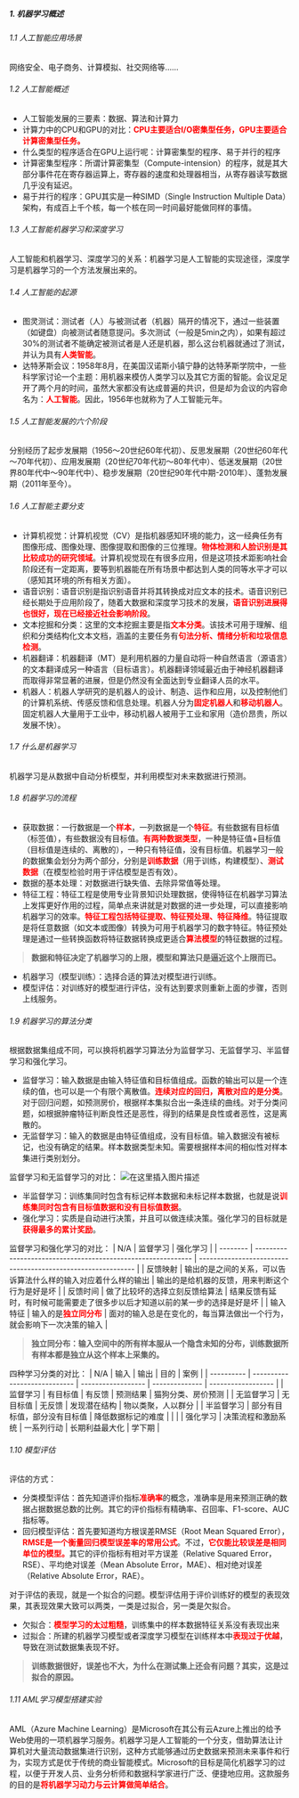 ##### 1. 机器学习概述
###### 1.1 人工智能应用场景
网络安全、电子商务、计算模拟、社交网络等……
###### 1.2 人工智能概述
- 人工智能发展的三要素：数据、算法和计算力
- 计算力中的CPU和GPU的对比：<font color="red">**CPU主要适合I/O密集型任务，GPU主要适合计算密集型任务。**</font>
- 什么类型的程序适合在GPU上运行呢：计算密集型的程序、易于并行的程序
- 计算密集型程序：所谓计算密集型（Compute-intension）的程序，就是其大部分事件花在寄存器运算上，寄存器的速度和处理器相当，从寄存器读写数据几乎没有延迟。
- 易于并行的程序：GPU其实是一种SIMD（Single Instruction Multiple Data）架构，有成百上千个核，每一个核在同一时间最好能做同样的事情。
###### 1.3 人工智能机器学习和深度学习
人工智能和机器学习、深度学习的关系：机器学习是人工智能的实现途径，深度学习是机器学习的一个方法发展出来的。
###### 1.4 人工智能的起源
- 图灵测试：测试者（人）与被测试者（机器）隔开的情况下，通过一些装置（如键盘）向被测试者随意提问。多次测试（一般是5min之内），如果有超过30%的测试者不能确定被测试者是人还是机器，那么这台机器就通过了测试，并认为具有<font color="red">**人类智能**</font>。
- 达特茅斯会议：1958年8月，在美国汉诺斯小镇宁静的达特茅斯学院中，一些科学家讨论一个主题：用机器来模仿人类学习以及其它方面的智能。会议足足开了两个月的时间，虽然大家都没有达成普遍的共识，但是却为会议的内容命名为：<font color="red">**人工智能**</font>。因此，1956年也就称为了人工智能元年。
###### 1.5 人工智能发展的六个阶段
分别经历了起步发展期（1956～20世纪60年代初）、反思发展期（20世纪60年代～70年代初）、应用发展期（20世纪70年代初～80年代中）、低迷发展期（20世界80年代中～90年代中）、稳步发展期（20世纪90年代中期-2010年）、蓬勃发展期（2011年至今）。
###### 1.6 人工智能主要分支
- 计算机视觉：计算机视觉（CV）是指机器感知环境的能力，这一经典任务有图像形成、图像处理、图像提取和图像的三位推理。<font color="red">**物体检测和人脸识别是其比较成功的研究领域**</font>。计算机视觉现在有很多应用，但是这项技术距影响社会阶段还有一定距离，要等到机器能在所有场景中都达到人类的同等水平才可以（感知其环境的所有相关方面）。
- 语音识别：语音识别是指识别语音并将其转换成对应文本的技术。语音识别已经长期处于应用阶段了，随着大数据和深度学习技术的发展，<font color="red">**语音识别进展得也很好，现在已经接近社会影响阶段**</font>。
- 文本挖掘和分类：这里的文本挖掘主要是指<font color="red">**文本分类**</font>。该技术可用于理解、组织和分类结构化文本文档，涵盖的主要任务有<font color="red">**句法分析、情绪分析和垃圾信息检测**</font>。
- 机器翻译：机器翻译（MT）是利用机器的力量自动将一种自然语言（源语言）的文本翻译成另一种语言（目标语言）。机器翻译领域最近由于神经机器翻译而取得非常显著的进展，但是仍然没有全面达到专业翻译人员的水平。
- 机器人：机器人学研究的是机器人的设计、制造、运作和应用，以及控制他们的计算机系统、传感反馈和信息处理。机器人分为<font color="red">**固定机器人**</font>和<font color="red">**移动机器人**</font>。固定机器人大量用于工业中，移动机器人被用于工业和家用（造价昂贵，所以发展不快）。

###### 1.7 什么是机器学习
机器学习是从数据中自动分析模型，并利用模型对未来数据进行预测。
###### 1.8 机器学习的流程
- 获取数据：一行数据是一个<font color="red">**样本**</font>，一列数据是一个<font color="red">**特征**</font>。有些数据有目标值（标签值），有些数据没有目标值。<font color="red">**有两种数据类型**</font>，一种是特征值+目标值（目标值是连续的、离散的），一种只有特征值，没有目标值。机器学习一般的数据集会划分为两个部分，分别是<font color="red">**训练数据**</font>（用于训练，构建模型）、<font color="red">**测试数据**</font>（在模型检验时用于评估模型是否有效）。
- 数据的基本处理：对数据进行缺失值、去除异常值等处理。
- 特征工程：特征工程是使用专业背景知识处理数据，使得特征在机器学习算法上发挥更好作用的过程，简单点来讲就是对数据的进一步处理，可以直接影响机器学习的效率。<font color="red">**特征工程包括特征提取、特征预处理、特征降维**</font>。特征提取是将任意数据（如文本或图像）转换为可用于机器学习的数字特征。特征预处理是通过一些转换函数将特征数据转换成更适合<font color="red">**算法模型**</font>的特征数据的过程。
>**数据和特征决定了机器学习的上限，模型和算法只是逼近这个上限而已。**
- 机器学习（模型训练）：选择合适的算法对模型进行训练。
- 模型评估：对训练好的模型进行评估，没有达到要求则重新上面的步骤，否则上线服务。
###### 1.9 机器学习的算法分类
根据数据集组成不同，可以换将机器学习算法分为监督学习、无监督学习、半监督学习和强化学习。
- 监督学习：输入数据是由输入特征值和目标值组成。函数的输出可以是一个连续的值，也可以是一个有限个离散值。<font color="red">**连续对应的回归，离散对应的是分类**</font>。对于回归问题，如预测房价，根据样本集拟合出一条连续的曲线。对于分类问题，如根据肿瘤特征判断良性还是恶性，得到的结果是良性或者恶性，这是离散的。
- 无监督学习：输入的数据是由特征值组成，没有目标值。输入数据没有被标记，也没有确定的结果。样本数据类型未知。需要根据样本间的相似性对样本集进行类别划分。

监督学习和无监督学习的对比：
![在这里插入图片描述](https://img-blog.csdnimg.cn/20200112142108538.png)

- 半监督学习：训练集同时包含有标记样本数据和未标记样本数据，也就是说<font color="red">**训练集同时包含有目标值数据和没有目标值数据**</font>。
- 强化学习：实质是自动进行决策，并且可以做连续决策。强化学习的目标就是<font color="red">**获得最多的累计奖励**</font>。

监督学习和强化学习的对比：
| N/A      | 监督学习                                                     | 强化学习                                                     |
| -------- | ------------------------------------------------------------ | ------------------------------------------------------------ |
| 反馈映射 | 输出的是之间的关系，可以告诉算法什么样的输入对应着什么样的输出 | 输出的是给机器的反馈，用来判断这个行为是好是坏               |
| 反馈时间 | 做了比较坏的选择立刻反馈给算法                               | 结果反馈有延时，有时候可能需要走了很多步以后才知道以前的某一步的选择是好是坏 |
| 输入特征 | 输入的是<font color="red">**独立同分布**</font>              | 面对的输入总是在变化的，每当算法做出一个行为，就会影响下一次决策的输入 |
>**独立同分布：输入空间中的所有样本服从一个隐含未知的分布，训练数据所有样本都是独立从这个样本上采集的。**

四种学习分类的对比：
| N/A        | 输入                         | 输出               | 目的           | 案例               |
| ---------- | ---------------------------- | ------------------ | -------------- | ------------------ |
| 监督学习   | 有目标值                     | 有反馈             | 预测结果       | 猫狗分类、房价预测 |
| 无监督学习 | 无目标值                     | 无反馈             | 发现潜在结构   | 物以类聚，人以群分 |
| 半监督学习 | 部分有目标值，部分没有目标值 | 降低数据标记的难度 |                |                    |
| 强化学习   | 决策流程和激励系统           | 一系列行动         | 长期利益最大化 | 学下期             |

###### 1.10 模型评估
评估的方式：
- 分类模型评估：首先知道评价指标<font color="red">**准确率**</font>的概念，准确率是用来预测正确的数据占据数据总数的比例。其它的评价指标有精确率、召回率、F1-score、AUC指标等。
- 回归模型评估：首先要知道均方根误差RMSE（Root Mean Squared Error），<font color="red">**RMSE是一个衡量回归模型误差率的常用公式**</font>。不过，<font color="red">**它仅能比较误差是相同单位的模型。**</font>其它的评价指标有相对平方误差（Relative Squared Error，RSE）、平均绝对误差（Mean Absolute Error，MAE）、相对绝对误差（Relative Absolute Error，RAE）。

对于评估的表现，就是一个拟合的问题。模型评估用于评价训练好的模型的表现效果，其表现效果大致可以两类，一类是过拟合，另一类是欠拟合。	
- 欠拟合：<font color="red">**模型学习的太过粗糙**</font>，训练集中的样本数据特征关系没有表现出来
- 过拟合：所建的机器学习模型或者深度学习模型在训练样本中<font color="red">**表现过于优越**</font>，导致在测试数据集表现不好。

>**训练数据很好，误差也不大，为什么在测试集上还会有问题？其实，这是过拟合的原因。**

###### 1.11 AML学习模型搭建实验
AML（Azure Machine Learning）是Microsoft在其公有云Azure上推出的给予Web使用的一项机器学习服务。机器学习是人工智能的一个分支，借助算法让计算机对大量流动数据集进行识别，这种方式能够通过历史数据来预测未来事件和行为，实现方式是优于传统的商业智能模式。Microsoft的目标是简化机器学习的过程，以便于开发人员、业务分析师和数据科学家进行广泛、便捷地应用。这款服务的目的是<font color="red">**将机器学习动力与云计算做简单结合**</font>。